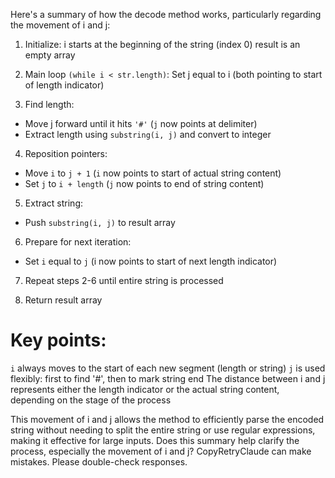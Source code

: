 Here's a summary of how the decode method works, particularly regarding the movement of i and j:

1. Initialize:
i starts at the beginning of the string (index 0)
result is an empty array

2. Main loop `(while i < str.length)`:
Set j equal to i (both pointing to start of length indicator)

3. Find length:
- Move j forward until it hits `'#'` (`j` now points at delimiter)
- Extract length using `substring(i, j)` and convert to integer

4. Reposition pointers:
- Move `i` to `j + 1` (`i` now points to start of actual string content)
- Set `j` to `i + length` (`j` now points to end of string content)

5. Extract string:
- Push `substring(i, j)` to result array

6. Prepare for next iteration:
- Set `i` equal to `j` (i now points to start of next length indicator)

7. Repeat steps 2-6 until entire string is processed

8. Return result array

# Key points:

`i` always moves to the start of each new segment (length or string)
`j` is used flexibly: first to find '#', then to mark string end
The distance between i and j represents either the length indicator or the actual string content, depending on the stage of the process

This movement of i and j allows the method to efficiently parse the encoded string without needing to split the entire string or use regular expressions, making it effective for large inputs.
Does this summary help clarify the process, especially the movement of i and j? CopyRetryClaude can make mistakes. Please double-check responses.